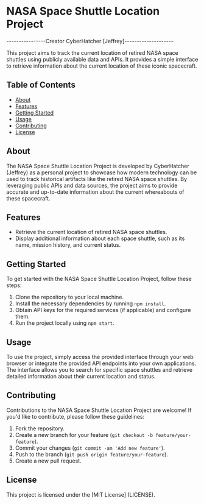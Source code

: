 # NASA Space Shuttle Location Project

----------------Creator CyberHatcher [Jeffrey]--------------------

This project aims to track the current location of retired NASA space shuttles using publicly available data and APIs. 
It provides a simple interface to retrieve information about the current location of these iconic spacecraft.

## Table of Contents
- [About](#about)
- [Features](#features)
- [Getting Started](#getting-started)
- [Usage](#usage)
- [Contributing](#contributing)
- [License](#license)

## About
The NASA Space Shuttle Location Project is developed by CyberHatcher (Jeffrey) as a personal project to showcase how modern technology
can be used to track historical artifacts like the retired NASA space shuttles. By leveraging public APIs and data sources, the project aims to 
provide accurate and up-to-date information about the current whereabouts of these spacecraft.

## Features
- Retrieve the current location of retired NASA space shuttles.
- Display additional information about each space shuttle, such as its name, mission history, and current status.

## Getting Started
To get started with the NASA Space Shuttle Location Project, follow these steps:

1. Clone the repository to your local machine.
2. Install the necessary dependencies by running `npm install`.
3. Obtain API keys for the required services (if applicable) and configure them.
4. Run the project locally using `npm start`.

## Usage
To use the project, simply access the provided interface through your web browser or integrate the provided API endpoints into your own applications. 
The interface allows you to search for specific space shuttles and retrieve detailed information about their current location and status.

## Contributing
Contributions to the NASA Space Shuttle Location Project are welcome! If you'd like to contribute, please follow these guidelines:

1. Fork the repository.
2. Create a new branch for your feature (`git checkout -b feature/your-feature`).
3. Commit your changes (`git commit -am 'Add new feature'`).
4. Push to the branch (`git push origin feature/your-feature`).
5. Create a new pull request.

## License
This project is licensed under the [MIT License] (LICENSE).
